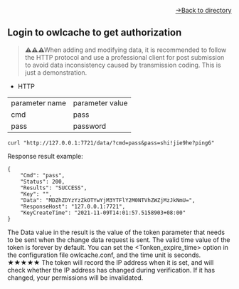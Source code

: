 [<p align="right">->Back to directory</p>](../0.directory.md)

## Login to owlcache to get authorization 
>⚠⚠⚠When adding and modifying data, it is recommended to follow the HTTP protocol and use a professional client for post submission to avoid data inconsistency caused by transmission coding. This is just a demonstration.  

* HTTP  

<table>
    <tr>
        <td>parameter name</td>
        <td>parameter value</td>
    </tr>
    <tr>
        <td>cmd</td>
        <td>pass</td>
    </tr>
    <tr>
        <td>pass</td>
        <td>password</td>
    </tr>   
</table>  

~~~shell
curl "http://127.0.0.1:7721/data/?cmd=pass&pass=shi!jie9he?ping6"
~~~

Response result example:
~~~shell
{
    "Cmd": "pass",
    "Status": 200,
    "Results": "SUCCESS",
    "Key": "",
    "Data": "MDZhZDYzYzZkOTYwYjM3YTFlY2M0NTVhZWZjMzJkNmU=",
    "ResponseHost": "127.0.0.1:7721",
    "KeyCreateTime": "2021-11-09T14:01:57.5158903+08:00"
}
~~~
The Data value in the result is the value of the token parameter that needs to be sent when the change data request is sent. 
The valid time value of the token is forever by default. You can set the <Tonken_expire_time> option in the configuration file owlcache.conf, and the time unit is seconds.  
★★★★★ The token will record the IP address when it is set, and will check whether the IP address has changed during verification. If it has changed, your permissions will be invalidated.